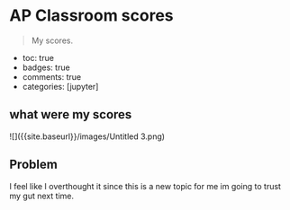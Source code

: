 # AP Classroom scores
> My scores.

- toc: true 
- badges: true
- comments: true
- categories: [jupyter]


## what were my scores

![]({{site.baseurl}}/images/Untitled 3.png)

## Problem

I feel like I overthought it since this is a new topic for me im going to trust my gut next time.
